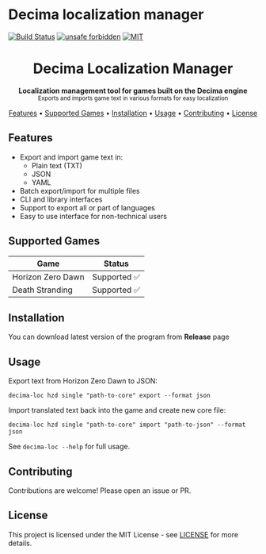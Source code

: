 # Decima localization manager

[![Build Status](https://github.com/YouKnow-sys/decima-loc/actions/workflows/rust.yml/badge.svg)](https://github.com/YouKnow-sys/decima-loc/actions?workflow=Rust%20CI)
[![unsafe forbidden](https://img.shields.io/badge/unsafe-forbidden-success.svg)](https://github.com/rust-secure-code/safety-dance/)
[![MIT](https://img.shields.io/badge/license-MIT-blue.svg)](https://github.com/YouKnow-sys/ar-reshaper/blob/master/LICENSE)

<h1 align="center">Decima Localization Manager</h1>

<p align="center">
  <b>Localization management tool for games built on the Decima engine</b></br>
  <sub>Exports and imports game text in various formats for easy localization</sub>
</p>

<p align="center">
  <a href="#features">Features</a> •
  <a href="#supported-games">Supported Games</a> •
  <a href="#installation">Installation</a> •
  <a href="#usage">Usage</a> •
  <a href="#contributing">Contributing</a> •
  <a href="#license">License</a>
</p>

## Features

- Export and import game text in:
  - Plain text (TXT)
  - JSON
  - YAML
- Batch export/import for multiple files
- CLI and library interfaces
- Support to export all or part of languages
- Easy to use interface for non-technical users

## Supported Games 

| Game                     | Status        |
|--------------------------|---------------|
| Horizon Zero Dawn        | Supported ✅  |
| Death Stranding          | Supported ✅  |

## Installation

You can download latest version of the program from **Release** page

## Usage

Export text from Horizon Zero Dawn to JSON:

```
decima-loc hzd single "path-to-core" export --format json
```

Import translated text back into the game and create new core file: 

```
decima-loc hzd single "path-to-core" import "path-to-json" --format json
```

See `decima-loc --help` for full usage.

## Contributing

Contributions are welcome! Please open an issue or PR.

## License 

This project is licensed under the MIT License - see [LICENSE](LICENSE) for more details.
